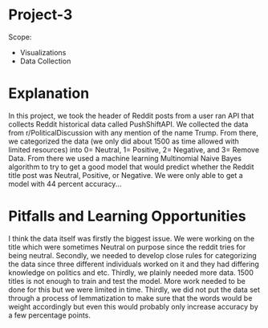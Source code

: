 # Project-3
Scope:
  - Visualizations
  - Data Collection
# Explanation  
In this project, we took the header of Reddit posts from a user ran API that collects Reddit historical data called PushShiftAPI. We collected the data from r/PoliticalDiscussion with any mention of the name Trump. From there, we categorized the data (we only did about 1500 as time allowed with limited resources) into 0= Neutral, 1= Positive, 2= Negative, and 3= Remove Data. From there we used a machine learning Multinomial Naive Bayes algorithm to try to get a good model that would predict whether the Reddit title post was Neutral, Positive, or Negative. We were only able to get a model with 44 percent accuracy...
# Pitfalls and Learning Opportunities 
I think the data itself was firstly the biggest issue. We were working on the title which were sometimes Neutral on purpose since the reddit tries for being neutral. Secondly, we needed to develop close rules for categorizing the data since three different individuals worked on it and they had differing knowledge on politics and etc. Thirdly, we plainly needed more data. 1500 titles is not enough to train and test the model. More work needed to be done for this but we were limited in time. Thirdly, we did not put the data set through a process of lemmatization to make sure that the words would be weight accordingly but even this would probably only increase accuracy by a few percentage points.
